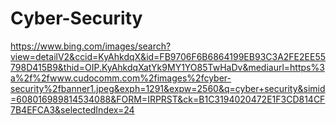 # Cyber-Security

https://www.bing.com/images/search?view=detailV2&ccid=KyAhkdqX&id=FB9706F6B6864199EB93C3A2FE2EE55798D415B9&thid=OIP.KyAhkdqXatYk9MY1YO85TwHaDv&mediaurl=https%3a%2f%2fwww.cudocomm.com%2fimages%2fcyber-security%2fbanner1.jpeg&exph=1291&expw=2560&q=cyber+security&simid=608016989814534088&FORM=IRPRST&ck=B1C3194020472E1F3CD814CF7B4EFCA3&selectedIndex=24
